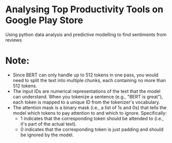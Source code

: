 # Analysing Top Productivity Tools on Google Play Store
Using python data analysis and predictive modelling to find sentiments from reviews

# Note:
* Since BERT can only handle up to 512 tokens in one pass, you would need to split the text into multiple chunks, each containing no more than 512 tokens.
* The input IDs are numerical representations of the text that the model can understand. When you tokenize a sentence (e.g., "BERT is great"), each token is mapped to a unique ID from the tokenizer's vocabulary.
* The attention mask is a binary mask (i.e., a list of 1s and 0s) that tells the model which tokens to pay attention to and which to ignore. Specifically:
  * 1 indicates that the corresponding token should be attended to (i.e., it's part of the actual text).
  * 0 indicates that the corresponding token is just padding and should be ignored by the model.
